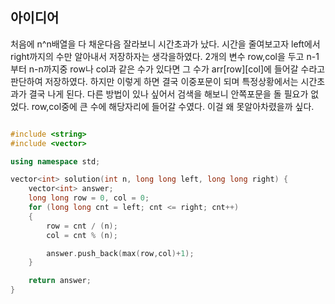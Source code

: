 ## 아이디어 

처음에 n^n배열을 다 채운다음 잘라보니 시간초과가 났다. 시간을 줄여보고자 left에서 right까지의 수만 알아내서 저장하자는 생각을하였다. 
2개의 변수 row,col을 두고 n-1부터 n-n까지중 row나 col과 같은 수가 있다면 그 수가 arr[row][col]에 들어갈 수라고 판단하여 저장하였다. 하지만 
이렇게 하면 결국 이중포문이 되며 특정상황에서는 시간초과가 결국 나게 된다. 다른 방법이 있나 싶어서 검색을 해보니 안쪽포문을 돌 필요가 없었다. 
row,col중에 큰 수에 해당자리에 들어갈 수였다. 
이걸 왜 못알아차렸을까 싶다.

``` cpp

#include <string>
#include <vector>

using namespace std;

vector<int> solution(int n, long long left, long long right) {
    vector<int> answer;
    long long row = 0, col = 0;
    for (long long cnt = left; cnt <= right; cnt++)
    {
        row = cnt / (n);
        col = cnt % (n);

        answer.push_back(max(row,col)+1);
    }

    return answer;
}


```